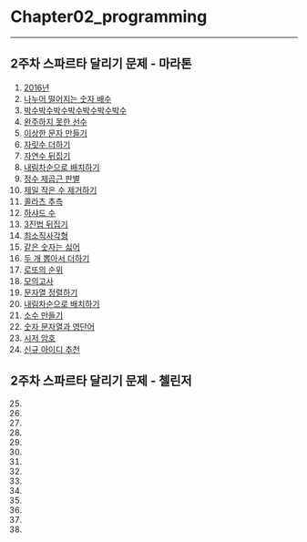 # Chapter02_programming
----------
## 2주차 스파르타 달리기 문제 - 마라톤
1. [2016년](https://programmers.co.kr/learn/courses/30/lessons/12901)
2. [나누어 떨어지는 숫자 배수](https://programmers.co.kr/learn/courses/30/lessons/12910)
3. [박수박수박수박수박수박수박수](https://programmers.co.kr/learn/courses/30/lessons/12922)
4. [완주하지 못한 선수](https://programmers.co.kr/learn/courses/30/lessons/42576)
5. [이상한 문자 만들기](https://programmers.co.kr/learn/courses/30/lessons/12930)
6. [자릿수 더하기](https://programmers.co.kr/learn/courses/30/lessons/12931)
7. [자연수 뒤집기](https://programmers.co.kr/learn/courses/30/lessons/12932)
8. [내림차순으로 배치하기](https://programmers.co.kr/learn/courses/30/lessons/12933)
9. [정수 제곱근 판별](https://programmers.co.kr/learn/courses/30/lessons/12934)
10. [제일 작은 수 제거하기](https://programmers.co.kr/learn/courses/30/lessons/12935)
11. [콜라츠 추측](https://programmers.co.kr/learn/courses/30/lessons/12943)
12. [하샤드 수](https://programmers.co.kr/learn/courses/30/lessons/12947)
13. [3진법 뒤집기](https://programmers.co.kr/learn/courses/30/lessons/68935)	
14. [최소직사각형](https://programmers.co.kr/learn/courses/30/lessons/86491)	
15. [같은 숫자는 싫어](https://programmers.co.kr/learn/courses/30/lessons/12906)
16. [두 개 뽑아서 더하기](https://programmers.co.kr/learn/courses/30/lessons/68644)
17. [로또의 순위](https://programmers.co.kr/learn/courses/30/lessons/77484)
18. [모의고사](https://programmers.co.kr/learn/courses/30/lessons/42840)	
19. [문자열 정렬하기](https://programmers.co.kr/learn/courses/30/lessons/12915)	
20. [내림차순으로 배치하기](https://programmers.co.kr/learn/courses/30/lessons/12917)	
21. [소수 만들기](https://programmers.co.kr/learn/courses/30/lessons/12977)	
22. [숫자 문자열과 영단어](https://programmers.co.kr/learn/courses/30/lessons/81301)
23. [시저 암호](https://programmers.co.kr/learn/courses/30/lessons/12926)	
24. [신규 아이디 추천](https://programmers.co.kr/learn/courses/30/lessons/72410)
## 2주차 스파르타 달리기 문제 - 첼린저
25. []()
26. []()
27. []()
28. []()
29. []()
30. []()
31. []()
32. []()
33. []()
34. []()
35. []()
36. []()
37. []()
38. []()
